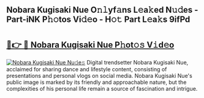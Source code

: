 ## Nobara Kugisaki Nue O𝚗𝚕yf𝚊ns L𝚎a𝚔ed N𝚞𝚍es - Part-iNK P𝚑𝚘tos Vi𝚍𝚎o - H𝚘𝚝 Part L𝚎a𝚔s 9ifPd

# <h2><a href="http://kf6ppq.oniu.top/?m=Nobara+Kugisaki+Nue">🔗👉 🔴 Nobara Kugisaki Nue P𝚑ot𝚘𝚜 V𝚒d𝚎o</a></h2>

[![Nobara Kugisaki Nue Nu𝚍e𝚜](https://i.imgur.com/0qMVB7G.gif)](http://kf6ppq.oniu.top/?m=Nobara+Kugisaki+Nue)
Digital trendsetter Nobara Kugisaki Nue, acclaimed for sharing dance and lifestyle content, consisting of presentations and personal vlogs on social media. Nobara Kugisaki Nue's public image is marked by its friendly and approachable nature, but the complexities of his personal life remain a source of fascination and intrigue.  
